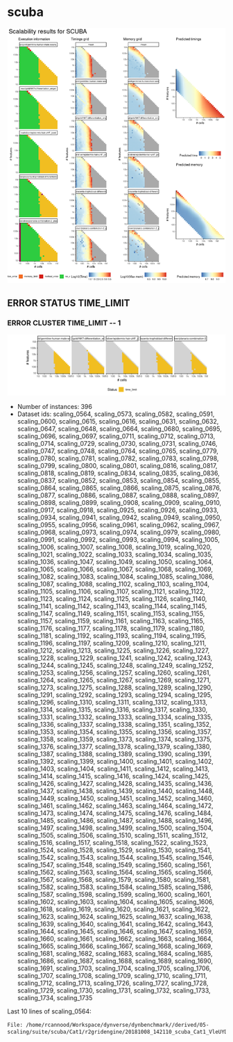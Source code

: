 # scuba
![Overview](scuba.png)

## ERROR STATUS TIME_LIMIT

### ERROR CLUSTER TIME_LIMIT -- 1
![Cluster plot](error_class_plots/scuba_time_limit_1.png)

 * Number of instances: 396
 * Dataset ids: scaling_0564, scaling_0573, scaling_0582, scaling_0591, scaling_0600, scaling_0615, scaling_0616, scaling_0631, scaling_0632, scaling_0647, scaling_0648, scaling_0664, scaling_0680, scaling_0695, scaling_0696, scaling_0697, scaling_0711, scaling_0712, scaling_0713, scaling_0714, scaling_0729, scaling_0730, scaling_0731, scaling_0746, scaling_0747, scaling_0748, scaling_0764, scaling_0765, scaling_0779, scaling_0780, scaling_0781, scaling_0782, scaling_0783, scaling_0798, scaling_0799, scaling_0800, scaling_0801, scaling_0816, scaling_0817, scaling_0818, scaling_0819, scaling_0834, scaling_0835, scaling_0836, scaling_0837, scaling_0852, scaling_0853, scaling_0854, scaling_0855, scaling_0864, scaling_0865, scaling_0866, scaling_0875, scaling_0876, scaling_0877, scaling_0886, scaling_0887, scaling_0888, scaling_0897, scaling_0898, scaling_0899, scaling_0908, scaling_0909, scaling_0910, scaling_0917, scaling_0918, scaling_0925, scaling_0926, scaling_0933, scaling_0934, scaling_0941, scaling_0942, scaling_0949, scaling_0950, scaling_0955, scaling_0956, scaling_0961, scaling_0962, scaling_0967, scaling_0968, scaling_0973, scaling_0974, scaling_0979, scaling_0980, scaling_0991, scaling_0992, scaling_0993, scaling_0994, scaling_1005, scaling_1006, scaling_1007, scaling_1008, scaling_1019, scaling_1020, scaling_1021, scaling_1022, scaling_1033, scaling_1034, scaling_1035, scaling_1036, scaling_1047, scaling_1049, scaling_1050, scaling_1064, scaling_1065, scaling_1066, scaling_1067, scaling_1068, scaling_1069, scaling_1082, scaling_1083, scaling_1084, scaling_1085, scaling_1086, scaling_1087, scaling_1088, scaling_1102, scaling_1103, scaling_1104, scaling_1105, scaling_1106, scaling_1107, scaling_1121, scaling_1122, scaling_1123, scaling_1124, scaling_1125, scaling_1126, scaling_1140, scaling_1141, scaling_1142, scaling_1143, scaling_1144, scaling_1145, scaling_1147, scaling_1149, scaling_1151, scaling_1153, scaling_1155, scaling_1157, scaling_1159, scaling_1161, scaling_1163, scaling_1165, scaling_1176, scaling_1177, scaling_1178, scaling_1179, scaling_1180, scaling_1181, scaling_1192, scaling_1193, scaling_1194, scaling_1195, scaling_1196, scaling_1197, scaling_1209, scaling_1210, scaling_1211, scaling_1212, scaling_1213, scaling_1225, scaling_1226, scaling_1227, scaling_1228, scaling_1229, scaling_1241, scaling_1242, scaling_1243, scaling_1244, scaling_1245, scaling_1248, scaling_1249, scaling_1252, scaling_1253, scaling_1256, scaling_1257, scaling_1260, scaling_1261, scaling_1264, scaling_1265, scaling_1267, scaling_1269, scaling_1271, scaling_1273, scaling_1275, scaling_1288, scaling_1289, scaling_1290, scaling_1291, scaling_1292, scaling_1293, scaling_1294, scaling_1295, scaling_1296, scaling_1310, scaling_1311, scaling_1312, scaling_1313, scaling_1314, scaling_1315, scaling_1316, scaling_1317, scaling_1330, scaling_1331, scaling_1332, scaling_1333, scaling_1334, scaling_1335, scaling_1336, scaling_1337, scaling_1338, scaling_1351, scaling_1352, scaling_1353, scaling_1354, scaling_1355, scaling_1356, scaling_1357, scaling_1358, scaling_1359, scaling_1373, scaling_1374, scaling_1375, scaling_1376, scaling_1377, scaling_1378, scaling_1379, scaling_1380, scaling_1387, scaling_1388, scaling_1389, scaling_1390, scaling_1391, scaling_1392, scaling_1399, scaling_1400, scaling_1401, scaling_1402, scaling_1403, scaling_1404, scaling_1411, scaling_1412, scaling_1413, scaling_1414, scaling_1415, scaling_1416, scaling_1424, scaling_1425, scaling_1426, scaling_1427, scaling_1428, scaling_1435, scaling_1436, scaling_1437, scaling_1438, scaling_1439, scaling_1440, scaling_1448, scaling_1449, scaling_1450, scaling_1451, scaling_1452, scaling_1460, scaling_1461, scaling_1462, scaling_1463, scaling_1464, scaling_1472, scaling_1473, scaling_1474, scaling_1475, scaling_1476, scaling_1484, scaling_1485, scaling_1486, scaling_1487, scaling_1488, scaling_1496, scaling_1497, scaling_1498, scaling_1499, scaling_1500, scaling_1504, scaling_1505, scaling_1506, scaling_1510, scaling_1511, scaling_1512, scaling_1516, scaling_1517, scaling_1518, scaling_1522, scaling_1523, scaling_1524, scaling_1528, scaling_1529, scaling_1530, scaling_1541, scaling_1542, scaling_1543, scaling_1544, scaling_1545, scaling_1546, scaling_1547, scaling_1548, scaling_1549, scaling_1560, scaling_1561, scaling_1562, scaling_1563, scaling_1564, scaling_1565, scaling_1566, scaling_1567, scaling_1568, scaling_1579, scaling_1580, scaling_1581, scaling_1582, scaling_1583, scaling_1584, scaling_1585, scaling_1586, scaling_1587, scaling_1598, scaling_1599, scaling_1600, scaling_1601, scaling_1602, scaling_1603, scaling_1604, scaling_1605, scaling_1606, scaling_1618, scaling_1619, scaling_1620, scaling_1621, scaling_1622, scaling_1623, scaling_1624, scaling_1625, scaling_1637, scaling_1638, scaling_1639, scaling_1640, scaling_1641, scaling_1642, scaling_1643, scaling_1644, scaling_1645, scaling_1646, scaling_1647, scaling_1659, scaling_1660, scaling_1661, scaling_1662, scaling_1663, scaling_1664, scaling_1665, scaling_1666, scaling_1667, scaling_1668, scaling_1669, scaling_1681, scaling_1682, scaling_1683, scaling_1684, scaling_1685, scaling_1686, scaling_1687, scaling_1688, scaling_1689, scaling_1690, scaling_1691, scaling_1703, scaling_1704, scaling_1705, scaling_1706, scaling_1707, scaling_1708, scaling_1709, scaling_1710, scaling_1711, scaling_1712, scaling_1713, scaling_1726, scaling_1727, scaling_1728, scaling_1729, scaling_1730, scaling_1731, scaling_1732, scaling_1733, scaling_1734, scaling_1735

Last 10 lines of scaling_0564:
```
File: /home/rcannood/Workspace/dynverse/dynbenchmark//derived/05-scaling/suite/scuba/Cat1/r2gridengine/20181008_142110_scuba_Cat1_VleUYDgAwV/log/log.564.e.txt
```


